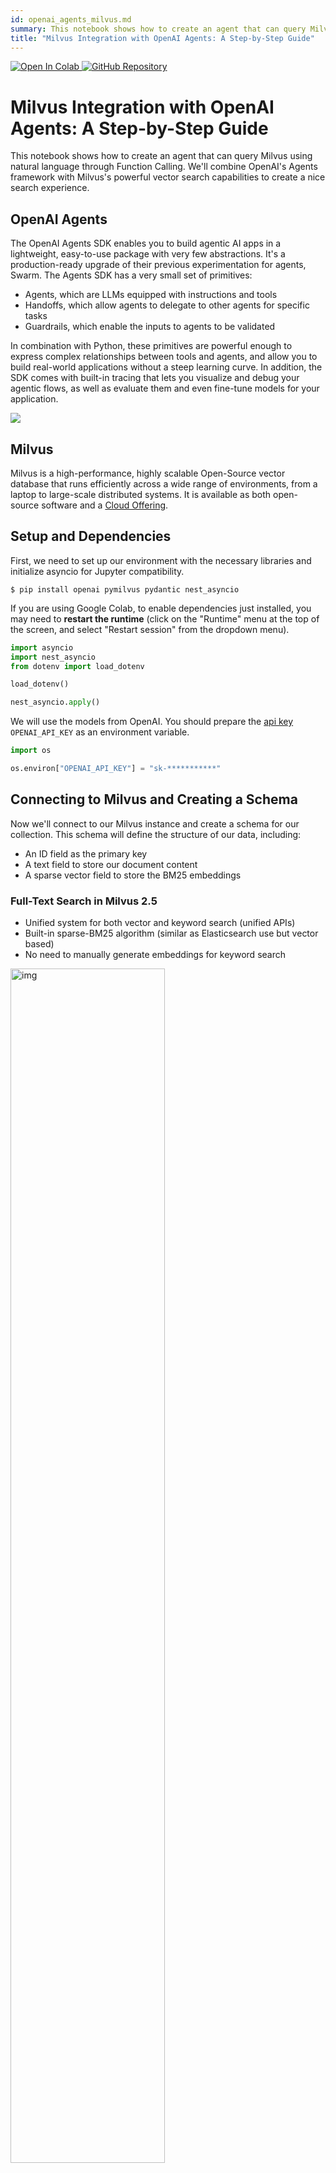 ```yaml
---
id: openai_agents_milvus.md
summary: This notebook shows how to create an agent that can query Milvus using natural language through Function Calling. We'll combine OpenAI's Agents framework with Milvus's powerful vector search capabilities to create a nice search experience.  
title: "Milvus Integration with OpenAI Agents: A Step-by-Step Guide"
---
```


<a href="https://colab.research.google.com/github/milvus-io/bootcamp/blob/master/integration/openai_agents_milvus.ipynb" target="_parent">
    <img src="https://colab.research.google.com/assets/colab-badge.svg" alt="Open In Colab"/>
</a>
<a href="https://github.com/milvus-io/bootcamp/blob/master/integration/openai_agents_milvus.ipynb" target="_blank">
    <img src="https://img.shields.io/badge/View%20on%20GitHub-555555?style=flat&logo=github&logoColor=white" alt="GitHub Repository"/>
</a>

# Milvus Integration with OpenAI Agents: A Step-by-Step Guide

This notebook shows how to create an agent that can query Milvus using natural language through Function Calling. We'll combine OpenAI's Agents framework with Milvus's powerful vector search capabilities to create a nice search experience.

## OpenAI Agents 

The OpenAI Agents SDK enables you to build agentic AI apps in a lightweight, easy-to-use package with very few abstractions. It's a production-ready upgrade of their previous experimentation for agents, Swarm. The Agents SDK has a very small set of primitives:

* Agents, which are LLMs equipped with instructions and tools
* Handoffs, which allow agents to delegate to other agents for specific tasks
* Guardrails, which enable the inputs to agents to be validated

In combination with Python, these primitives are powerful enough to express complex relationships between tools and agents, and allow you to build real-world applications without a steep learning curve. In addition, the SDK comes with built-in tracing that lets you visualize and debug your agentic flows, as well as evaluate them and even fine-tune models for your application.

![](../../../assets/openai-agent.png)

## Milvus

Milvus is a high-performance, highly scalable Open-Source vector database that runs efficiently across a wide range of environments, from a laptop to large-scale distributed systems. It is available as both open-source software and a [Cloud Offering](https://zilliz.com/).

## Setup and Dependencies

First, we need to set up our environment with the necessary libraries and initialize asyncio for Jupyter compatibility.


```shell
$ pip install openai pymilvus pydantic nest_asyncio
```

<div class="alert note">

If you are using Google Colab, to enable dependencies just installed, you may need to **restart the runtime** (click on the "Runtime" menu at the top of the screen, and select "Restart session" from the dropdown menu).

</div>

```python
import asyncio
import nest_asyncio
from dotenv import load_dotenv

load_dotenv()

nest_asyncio.apply()
```

We will use the models from OpenAI. You should prepare the [api key](https://platform.openai.com/docs/quickstart) `OPENAI_API_KEY` as an environment variable.


```python
import os

os.environ["OPENAI_API_KEY"] = "sk-***********"
```

## Connecting to Milvus and Creating a Schema

Now we'll connect to our Milvus instance and create a schema for our collection. This schema will define the structure of our data, including:
- An ID field as the primary key
- A text field to store our document content
- A sparse vector field to store the BM25 embeddings

### Full-Text Search in Milvus 2.5
* Unified system for both vector and keyword search (unified APIs)
* Built-in sparse-BM25 algorithm (similar as Elasticsearch use but vector based)
* No need to manually generate embeddings for keyword search

<img src="https://milvus.io/docs/v2.5.x/assets/full-text-search.png" width="70%" alt="img">

## Install Milvus with Docker 

Before running this example, make sure to install Milvus and start it with Docker, have a look at our documentation - https://milvus.io/docs/install_standalone-docker.md


```python
from pymilvus import DataType, FunctionType, MilvusClient

client = MilvusClient(uri="http://localhost:19530")

schema = client.create_schema()

# Simple schema that handles both text and vectors
schema.add_field(
    field_name="id", datatype=DataType.INT64, is_primary=True, auto_id=True
)
schema.add_field(
    field_name="text", datatype=DataType.VARCHAR, max_length=1000, enable_analyzer=True
)
schema.add_field(field_name="sparse", datatype=DataType.SPARSE_FLOAT_VECTOR)
```




    {'auto_id': False, 'description': '', 'fields': [{'name': 'id', 'description': '', 'type': <DataType.INT64: 5>, 'is_primary': True, 'auto_id': True}, {'name': 'text', 'description': '', 'type': <DataType.VARCHAR: 21>, 'params': {'max_length': 1000, 'enable_analyzer': True}}, {'name': 'sparse', 'description': '', 'type': <DataType.SPARSE_FLOAT_VECTOR: 104>}], 'enable_dynamic_field': False}



## Setting Up BM25 for Full-Text Search

Milvus supports full-text search through BM25 functions. Here we define a function that will automatically convert our text data into sparse vector representations optimized for text search.


```python
from pymilvus import Function

# Milvus handles tokenization and BM25 conversion
bm25_function = Function(
    name="text_bm25_emb",  # Function name
    input_field_names=["text"],  # Name of the VARCHAR field containing raw text data
    output_field_names=[
        "sparse"
    ],  # Name of the SPARSE_FLOAT_VECTOR field reserved to store generated embeddings
    function_type=FunctionType.BM25,
)

schema.add_function(bm25_function)
```




    {'auto_id': False, 'description': '', 'fields': [{'name': 'id', 'description': '', 'type': <DataType.INT64: 5>, 'is_primary': True, 'auto_id': True}, {'name': 'text', 'description': '', 'type': <DataType.VARCHAR: 21>, 'params': {'max_length': 1000, 'enable_analyzer': True}}, {'name': 'sparse', 'description': '', 'type': <DataType.SPARSE_FLOAT_VECTOR: 104>, 'is_function_output': True}], 'enable_dynamic_field': False, 'functions': [{'name': 'text_bm25_emb', 'description': '', 'type': <FunctionType.BM25: 1>, 'input_field_names': ['text'], 'output_field_names': ['sparse'], 'params': {}}]}



## Creating the Collection and Loading Sample Data

Now we'll create our collection with the schema and index parameters, then load some sample data about information retrieval and Milvus.


```python
index_params = client.prepare_index_params()

index_params.add_index(field_name="sparse", index_type="AUTOINDEX", metric_type="BM25")

if client.has_collection("demo"):
    client.drop_collection("demo")

client.create_collection(
    collection_name="demo",
    schema=schema,
    index_params=index_params,
)

## 3. Loading Test Data
client.insert(
    "demo",
    [
        {
            "text": "Information retrieval helps users find relevant documents in large datasets."
        },
        {
            "text": "Search engines use information retrieval techniques to index and rank web pages."
        },
        {
            "text": "The core of IR is matching user queries with the most relevant content."
        },
        {
            "text": "Vector search is revolutionising modern information retrieval systems."
        },
        {
            "text": "Machine learning improves ranking algorithms in information retrieval."
        },
        {
            "text": "IR techniques include keyword-based search, semantic search, and vector search."
        },
        {
            "text": "Boolean retrieval is one of the earliest information retrieval methods."
        },
        {"text": "TF-IDF is a classic method used to score document relevance in IR."},
        {
            "text": "Modern IR systems integrate deep learning for better contextual understanding."
        },
        {
            "text": "Milvus is an open-source vector database designed for AI-powered search."
        },
        {
            "text": "Milvus enables fast and scalable similarity search on high-dimensional data."
        },
        {
            "text": "With Milvus, developers can build applications that support image, text, and video retrieval."
        },
        {
            "text": "Milvus integrates well with deep learning frameworks like PyTorch and TensorFlow."
        },
        {
            "text": "The core of Milvus is optimised for approximate nearest neighbour (ANN) search."
        },
        {
            "text": "Milvus supports hybrid search combining structured and unstructured data."
        },
        {
            "text": "Large-scale AI applications rely on Milvus for efficient vector retrieval."
        },
        {"text": "Milvus makes it easy to perform high-speed similarity searches."},
        {"text": "Cloud-native by design, Milvus scales effortlessly with demand."},
        {
            "text": "Milvus powers applications in recommendation systems, fraud detection, and genomics."
        },
        {
            "text": "The latest version of Milvus introduces faster indexing and lower latency."
        },
        {"text": "Milvus supports HNSW, IVF_FLAT, and other popular ANN algorithms."},
        {
            "text": "Vector embeddings from models like OpenAI’s CLIP can be indexed in Milvus."
        },
        {
            "text": "Milvus has built-in support for multi-tenancy in enterprise use cases."
        },
        {
            "text": "The Milvus community actively contributes to improving its performance."
        },
        {
            "text": "Milvus integrates with data pipelines like Apache Kafka for real-time updates."
        },
        {
            "text": "Using Milvus, companies can enhance search experiences with vector search."
        },
        {
            "text": "Milvus plays a crucial role in powering AI search in medical research."
        },
        {"text": "Milvus integrates with LangChain for advanced RAG pipelines."},
        {
            "text": "Open-source contributors continue to enhance Milvus’ search performance."
        },
        {
            "text": "Multi-modal search in Milvus enables applications beyond text and images."
        },
        {"text": "Milvus has an intuitive REST API for easy integration."},
        {"text": "Milvus’ FAISS and HNSW backends provide flexibility in indexing."},
        {
            "text": "The architecture of Milvus ensures fault tolerance and high availability."
        },
        {"text": "Milvus integrates seamlessly with LLM-based applications."},
        {"text": "Startups leverage Milvus to build next-gen AI-powered products."},
        {"text": "Milvus Cloud offers a managed solution for vector search at scale."},
        {
            "text": "The future of AI search is being shaped by Milvus and similar vector databases."
        },
    ],
)
```




    {'insert_count': 37, 'ids': [456486814660619140, 456486814660619141, 456486814660619142, 456486814660619143, 456486814660619144, 456486814660619145, 456486814660619146, 456486814660619147, 456486814660619148, 456486814660619149, 456486814660619150, 456486814660619151, 456486814660619152, 456486814660619153, 456486814660619154, 456486814660619155, 456486814660619156, 456486814660619157, 456486814660619158, 456486814660619159, 456486814660619160, 456486814660619161, 456486814660619162, 456486814660619163, 456486814660619164, 456486814660619165, 456486814660619166, 456486814660619167, 456486814660619168, 456486814660619169, 456486814660619170, 456486814660619171, 456486814660619172, 456486814660619173, 456486814660619174, 456486814660619175, 456486814660619176], 'cost': 0}



## Defining Output Types for Structured Results

To make our search results more structured and easier to work with, we'll define Pydantic models that specify the format of our search results.


```python
from pydantic import BaseModel


# Simplified output model for search results
class MilvusSearchResult(BaseModel):
    id: int
    text: str


class MilvusSearchResults(BaseModel):
    results: list[MilvusSearchResult]
    query: str
```

## Creating a Custom Search Tool

Next, we'll create a custom function tool that our agent can use to search the Milvus database. This tool will:
1. Accept a collection name, query text, and limit parameter
2. Execute a BM25 search against the Milvus collection
3. Return the results in a structured format


```python
import json
from typing import Any
from pymilvus import MilvusClient
from agents import function_tool, RunContextWrapper


@function_tool
async def search_milvus_text(
    ctx: RunContextWrapper[Any], collection_name: str, query_text: str, limit: int
) -> str:
    """Search for text documents in a Milvus collection using full text search.

    Args:
        collection_name: Name of the Milvus collection to search.
        query_text: The text query to search for.
        limit: Maximum number of results to return.
    """
    try:
        # Initialize Milvus client
        client = MilvusClient()

        # Prepare search parameters for BM25
        search_params = {"metric_type": "BM25", "params": {"drop_ratio_search": 0.2}}

        # Execute search with text query
        results = client.search(
            collection_name=collection_name,
            data=[query_text],
            anns_field="sparse",
            limit=limit,
            search_params=search_params,
            output_fields=["text"],
        )
        return json.dumps(
            {"results": results, "query": query_text, "collection": collection_name}
        )

    except Exception as e:
        print(f"Exception is: {e}")
        return f"Error searching Milvus: {str(e)}"
```

## Building the Agent

Now we'll create an agent that can use our search tool. We'll give it instructions on how to handle search requests and specify that it should return results in our structured format.


```python
from agents import Agent, Runner, WebSearchTool, trace


async def main():
    agent = Agent(
        name="Milvus Searcher",
        instructions="""
        You are a helpful agent that can search through Milvus vector database using full text search. Return the results in a structured format.
        """,
        tools=[
            WebSearchTool(user_location={"type": "approximate", "city": "New York"}),
            search_milvus_text,
        ],
        output_type=MilvusSearchResults,
    )

    with trace("Milvus search example"):
        result = await Runner.run(
            agent,
            "Find documents in the 'demo' collection that are similar to this concept: 'information retrieval'",
        )
        # print(result.final_output.results)
        formatted_results = "\n".join(
            f"{i+1}. ID: {res.id}, Text: {res.text}"
            for i, res in enumerate(result.final_output.results)
        )
        print(f"Search results:\n{formatted_results}")
```


```python
asyncio.run(main())
```

    Search results:
    1. ID: 456486814660619146, Text: Boolean retrieval is one of the earliest information retrieval methods.
    2. ID: 456486814660619144, Text: Machine learning improves ranking algorithms in information retrieval.
    3. ID: 456486814660619143, Text: Vector search is revolutionising modern information retrieval systems.
    4. ID: 456486814660619140, Text: Information retrieval helps users find relevant documents in large datasets.
    5. ID: 456486814660619141, Text: Search engines use information retrieval techniques to index and rank web pages.

